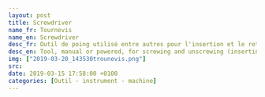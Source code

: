 ```yaml
---
layout: post
title: Screwdriver
name_fr: Tournevis
name_en: Screwdriver
desc_fr: Outil de poing utilisé entre autres pour l'insertion et le retrait des vis dans les matériaux. 
desc_en: Tool, manual or powered, for screwing and unscrewing (inserting and removing) screws.
img: ["2019-03-20_143530trounevis.png"]
src: 
date: 2019-03-15 17:58:00 +0100
categories: [Outil - instrument - machine]
---
```

